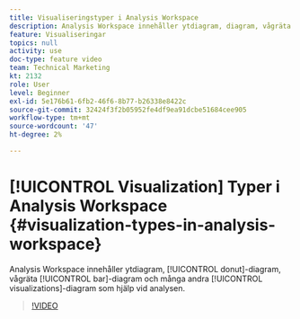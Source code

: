 ```yaml
---
title: Visualiseringstyper i Analysis Workspace
description: Analysis Workspace innehåller ytdiagram, diagram, vågräta stolpdiagram och många andra visualiseringar som hjälper dig med analysen.
feature: Visualiseringar
topics: null
activity: use
doc-type: feature video
team: Technical Marketing
kt: 2132
role: User
level: Beginner
exl-id: 5e176b61-6fb2-46f6-8b77-b26338e8422c
source-git-commit: 32424f3f2b05952fe4df9ea91dcbe51684cee905
workflow-type: tm+mt
source-wordcount: '47'
ht-degree: 2%

---
```


# [!UICONTROL Visualization] Typer i Analysis Workspace {#visualization-types-in-analysis-workspace}

Analysis Workspace innehåller ytdiagram, [!UICONTROL donut]-diagram, vågräta [!UICONTROL bar]-diagram och många andra [!UICONTROL visualizations]-diagram som hjälp vid analysen.

>[!VIDEO](https://video.tv.adobe.com/v/23994/?quality=12)
